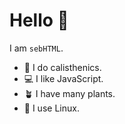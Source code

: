
# Hello :wave:

I am `sebHTML`.

- :monkey: I do calisthenics.
- :computer: I like JavaScript.
- :potted_plant: I have many plants.
- :penguin: I use Linux.

